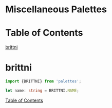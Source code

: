<!--suppress JSUnresolvedLibraryURL -->

# Miscellaneous Palettes

# Table of Contents

[brittni](#brittni)

# brittni

<!-- Coolors Palette Widget -->
<script src="https://coolors.co/palette-widget/widget.js"></script>
<script data-id="03645021947508318">new CoolorsPaletteWidget("03645021947508318", ["121212","0437f2","0fff4f","7a00f5","ff6bb5"]); </script>

````typescript
import {BRITTNI} from 'palettes';

let name: string = BRITTNI.NAME;
````

[Table of Contents](#table-of-contents)
